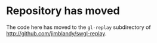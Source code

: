 # Repository has moved

The code here has moved to the `gl-replay` subdirectory of
http://github.com/jimblandy/swgl-replay.
